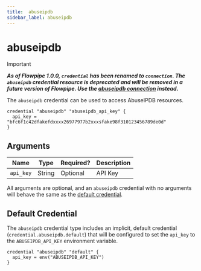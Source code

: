 ```yaml
---
title:  abuseipdb
sidebar_label: abuseipdb
---
```


# abuseipdb

> [!IMPORTANT]
> ***As of Flowpipe 1.0.0, `credential` has been renamed to `connection`.  The `abuseipdb` credential resource is deprecated and will be removed in a future version of Flowpipe. Use the [abuseipdb connection](/docs/reference/config-files/connection/abuseipdb) instead.***


The `abuseipdb` credential can be used to access AbuseIPDB resources.

```hcl
credential "abuseipdb" "abuseipdb_api_key" {
  api_key = "bfc6f1c42dfakefdxxxx26977977b2xxxsfake98f310123456789de0d"
}
```

## Arguments

| Name            | Type    | Required?| Description
|-----------------|---------|----------|-------------------
| `api_key`       |  String | Optional | API Key

All arguments are optional, and an `abuseipdb` credential with no arguments will behave the same as the [default credential](#default-credential).

## Default Credential

The `abuseipdb` credential type includes an implicit, default credential (`credential.abuseipdb.default`) that will be configured to set the `api_key` to the `ABUSEIPDB_API_KEY` environment variable.

```hcl
credential "abuseipdb" "default" {
  api_key = env("ABUSEIPDB_API_KEY")
}
```
